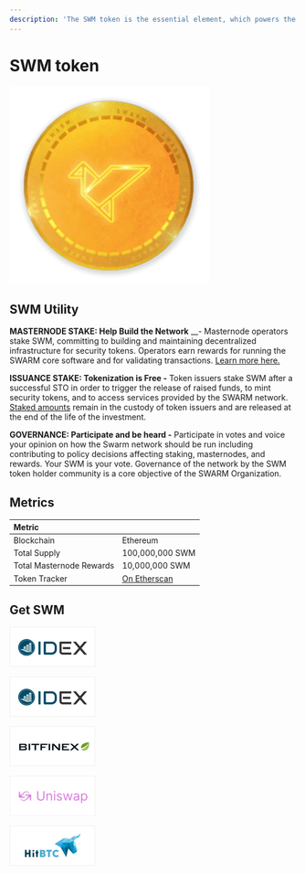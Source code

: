 ```yaml
---
description: 'The SWM token is the essential element, which powers the SWARM ecosystem'
---
```


# SWM token

![](../.gitbook/assets/swmcoin%20%281%29.png)

## SWM Utility

**MASTERNODE STAKE: Help Build the Network** \_\_- Masternode operators stake SWM, committing to building and maintaining decentralized infrastructure for security tokens. Operators earn rewards for running the SWARM core software and for validating transactions. [Learn more here.](https://www.swarmmasternodes.com/)

**ISSUANCE STAKE: Tokenization is Free -** Token issuers stake SWM after a successful STO in order to trigger the release of raised funds, to mint security tokens, and to access services provided by the SWARM network. [Staked amounts](https://www.swarm.fund/launch-a-token/#3) remain in the custody of token issuers and are released at the end of the life of the investment.

**GOVERNANCE: Participate and be heard -** Participate in votes and voice your opinion on how the Swarm network should be run including contributing to policy decisions affecting staking, masternodes, and rewards. Your SWM is your vote. Governance of the network by the SWM token holder community is a core objective of the SWARM Organization.

## Metrics

| Metric |  |
| :--- | :--- |
| Blockchain | Ethereum |
| Total Supply | 100,000,000 SWM |
| Total Masternode Rewards | 10,000,000 SWM |
| Token Tracker | [On Etherscan](https://etherscan.io/address/0x3505f494c3f0fed0b594e01fa41dd3967645ca39) |

## Get SWM

![](../.gitbook/assets/idex02.png)

[![](../.gitbook/assets/idex02.png)](https://idex.market/eth/swm)

![](../.gitbook/assets/bitfinex.png)

![](../.gitbook/assets/uniswap.png)

![](../.gitbook/assets/hitbtc.png)

